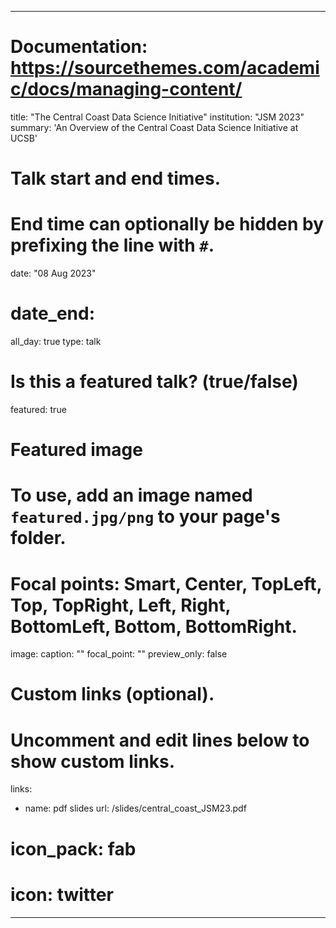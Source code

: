 


---
# Documentation: https://sourcethemes.com/academic/docs/managing-content/
title: "The Central Coast Data Science Initiative"
institution: "JSM 2023"
summary: 'An Overview of the Central Coast Data Science Initiative at UCSB'

# Talk start and end times.
#   End time can optionally be hidden by prefixing the line with `#`.
date: "08 Aug 2023"
# date_end: 
all_day: true
type: talk

# Is this a featured talk? (true/false)
featured: true

# Featured image
# To use, add an image named `featured.jpg/png` to your page's folder. 
# Focal points: Smart, Center, TopLeft, Top, TopRight, Left, Right, BottomLeft, Bottom, BottomRight.
image:
  caption: ""
  focal_point: ""
  preview_only: false

# Custom links (optional).
#   Uncomment and edit lines below to show custom links.
links:
- name: pdf slides
  url: /slides/central_coast_JSM23.pdf
#  icon_pack: fab
#  icon: twitter

---

